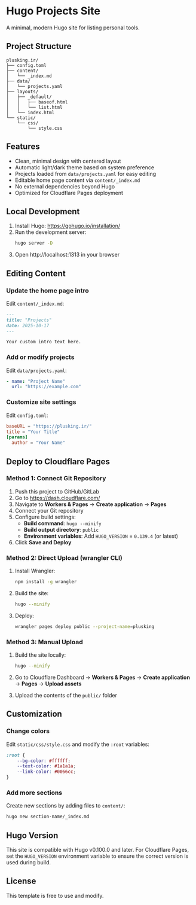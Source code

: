 # Hugo Projects Site

A minimal, modern Hugo site for listing personal tools.

## Project Structure

```
plusking.ir/
├── config.toml
├── content/
│   └── _index.md
├── data/
│   └── projects.yaml
├── layouts/
│   ├── _default/
│   │   ├── baseof.html
│   │   └── list.html
│   └── index.html
└── static/
    └── css/
        └── style.css
```

## Features

- Clean, minimal design with centered layout
- Automatic light/dark theme based on system preference
- Projects loaded from `data/projects.yaml` for easy editing
- Editable home page content via `content/_index.md`
- No external dependencies beyond Hugo
- Optimized for Cloudflare Pages deployment

## Local Development

1. Install Hugo: https://gohugo.io/installation/
2. Run the development server:
   ```bash
   hugo server -D
   ```
3. Open http://localhost:1313 in your browser

## Editing Content

### Update the home page intro

Edit `content/_index.md`:

```markdown
---
title: "Projects"
date: 2025-10-17
---

Your custom intro text here.
```

### Add or modify projects

Edit `data/projects.yaml`:

```yaml
- name: "Project Name"
  url: "https://example.com"
```

### Customize site settings

Edit `config.toml`:

```toml
baseURL = "https://plusking.ir/"
title = "Your Title"
[params]
  author = "Your Name"
```

## Deploy to Cloudflare Pages

### Method 1: Connect Git Repository

1. Push this project to GitHub/GitLab
2. Go to https://dash.cloudflare.com/
3. Navigate to **Workers & Pages** → **Create application** → **Pages**
4. Connect your Git repository
5. Configure build settings:
   - **Build command**: `hugo --minify`
   - **Build output directory**: `public`
   - **Environment variables**: Add `HUGO_VERSION` = `0.139.4` (or latest)
6. Click **Save and Deploy**

### Method 2: Direct Upload (wrangler CLI)

1. Install Wrangler:
   ```bash
   npm install -g wrangler
   ```

2. Build the site:
   ```bash
   hugo --minify
   ```

3. Deploy:
   ```bash
   wrangler pages deploy public --project-name=plusking
   ```

### Method 3: Manual Upload

1. Build the site locally:
   ```bash
   hugo --minify
   ```

2. Go to Cloudflare Dashboard → **Workers & Pages** → **Create application** → **Pages** → **Upload assets**

3. Upload the contents of the `public/` folder

## Customization

### Change colors

Edit `static/css/style.css` and modify the `:root` variables:

```css
:root {
    --bg-color: #ffffff;
    --text-color: #1a1a1a;
    --link-color: #0066cc;
}
```

### Add more sections

Create new sections by adding files to `content/`:

```bash
hugo new section-name/_index.md
```

## Hugo Version

This site is compatible with Hugo v0.100.0 and later. For Cloudflare Pages, set the `HUGO_VERSION` environment variable to ensure the correct version is used during build.

## License

This template is free to use and modify.
